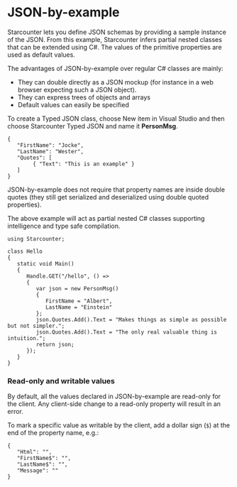 # JSON-by-example

Starcounter lets you define JSON schemas by providing a sample instance of the JSON. From this example, Starcounter infers partial nested classes that can be extended using C\#. The values of the primitive properties are used as default values.

The advantages of JSON-by-example over regular C\# classes are mainly:

* They can double directly as a JSON mockup \(for instance in a web browser expecting such a JSON object\).
* They can express trees of objects and arrays
* Default values can easily be specified

To create a Typed JSON class, choose New item in Visual Studio and then choose Starcounter Typed JSON and name it **PersonMsg**.



```
{
   "FirstName": "Jocke",
   "LastName": "Wester",
   "Quotes": [
        { "Text": "This is an example" }
   ]
}
```

JSON-by-example does not require that property names are inside double quotes \(they still get serialized and deserialized using double quoted properties\).

The above example will act as partial nested C\# classes supporting intelligence and type safe compilation.



```
using Starcounter;

class Hello
{
   static void Main()
   {
      Handle.GET("/hello", () =>
      {
         var json = new PersonMsg()
         {
            FirstName = "Albert",
            LastName = "Einstein"
         };
         json.Quotes.Add().Text = "Makes things as simple as possible but not simpler.";
         json.Quotes.Add().Text = "The only real valuable thing is intuition.";
         return json;
      });         
   }
}
```

### Read-only and writable values

By default, all the values declared in JSON-by-example are read-only for the client. Any client-side change to a read-only property will result in an error.

To mark a specific value as writable by the client, add a dollar sign \(`$`\) at the end of the property name, e.g.:



```
{
   "Html": "",
   "FirstName$": "",
   "LastName$": "",
   "Message": ""
}
```

